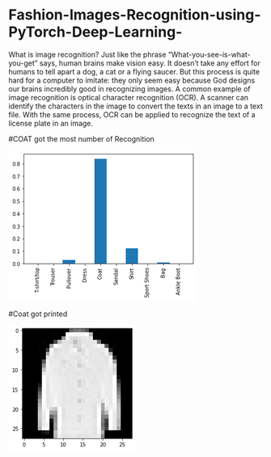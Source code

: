 # Fashion-Images-Recognition-using-PyTorch-Deep-Learning-
What is image recognition? Just like the phrase “What-you-see-is-what-you-get” says, human brains make vision easy. It doesn’t take any effort for humans to tell apart a dog, a cat or a flying saucer. But this process is quite hard for a computer to imitate: they only seem easy because God designs our brains incredibly good in recognizing images. A common example of image recognition is optical character recognition (OCR). A scanner can identify the characters in the image to convert the texts in an image to a text file. With the same process, OCR can be applied to recognize the text of a license plate in an image.

#COAT got the most number of Recognition

![](Display%20Images/download.png)


#Coat got printed 

![](Display%20Images/download%20(1).png)
